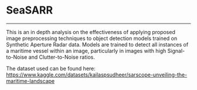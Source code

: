 # SeaSARR

---

This is an in depth analysis on the effectiveness of applying proposed image preprocessing techniques to object detection models trained on Synthetic Aperture Radar data.  Models are trained to detect all instances of a maritime vessel within an image, particularly in images with high Signal-to-Noise and Clutter-to-Noise ratios.

The dataset used can be found here: https://www.kaggle.com/datasets/kailaspsudheer/sarscope-unveiling-the-maritime-landscape

